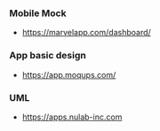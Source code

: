 ### Mobile Mock
* https://marvelapp.com/dashboard/

### App basic design

* https://app.moqups.com/

### UML
* https://apps.nulab-inc.com
